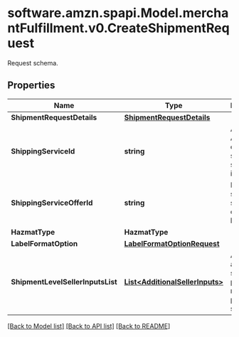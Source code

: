 # software.amzn.spapi.Model.merchantFulfillment.v0.CreateShipmentRequest
Request schema.

## Properties

Name | Type | Description | Notes
------------ | ------------- | ------------- | -------------
**ShipmentRequestDetails** | [**ShipmentRequestDetails**](ShipmentRequestDetails.md) |  | 
**ShippingServiceId** | **string** | An Amazon-defined shipping service identifier. | 
**ShippingServiceOfferId** | **string** | Identifies a shipping service order made by a carrier. | [optional] 
**HazmatType** | **HazmatType** |  | [optional] 
**LabelFormatOption** | [**LabelFormatOptionRequest**](LabelFormatOptionRequest.md) |  | [optional] 
**ShipmentLevelSellerInputsList** | [**List&lt;AdditionalSellerInputs&gt;**](AdditionalSellerInputs.md) | A list of additional seller input pairs required to purchase shipping. | [optional] 

[[Back to Model list]](../README.md#documentation-for-models) [[Back to API list]](../README.md#documentation-for-api-endpoints) [[Back to README]](../README.md)

